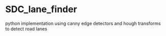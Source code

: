 # SDC_lane_finder
python implementation using canny edge detectors and hough transforms to detect road lanes
